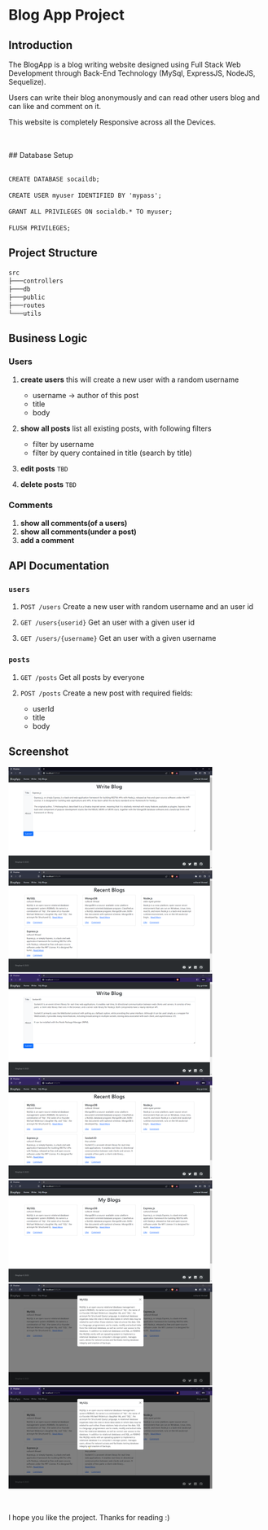 # Blog App Project

## Introduction

The BlogApp is a blog writing website designed using Full Stack Web Development through Back-End Technology (MySql, ExpressJS, NodeJS, Sequelize).

Users can write their blog anonymously and can read other users blog and can like and comment on it.

This website is completely Responsive across all the Devices.


  <br/>
  <br/>
## Database Setup

```mysql

CREATE DATABASE socaildb;

CREATE USER myuser IDENTIFIED BY 'mypass';

GRANT ALL PRIVILEGES ON socialdb.* TO myuser;

FLUSH PRIVILEGES;

```

## Project Structure

```shell
src
├───controllers
├───db
├───public
├───routes
└───utils

```

## Business Logic

### Users

1. **create users**
   this will create a new user with a random username

   - username -> author of this post
   - title
   - body

2. **show all posts**
   list all existing posts, with following filters

   - filter by username
   - filter by query contained in title (search by title)

3. **edit posts**
   `TBD`

4. **delete posts**
   `TBD`

### Comments

1. **show all comments(of a users)**
2. **show all comments(under a post)**
3. **add a comment**

## API Documentation

### `users`

1. `POST /users`
   Create a new user with random username and an user id

2. `GET /users{userid}`
   Get an user with a given user id

3. `GET /users/{username}`
   Get an user with a given username

### `posts`

1. `GET /posts`
   Get all posts by everyone

2. `POST /posts`
   Create a new post with required fields:
   - userId
   - title
   - body


## Screenshot

<p align="justify">
<img height="200" width="400" src="./src/screenshot/write-blog1.png">
<img height="200" width="400" src="./src/screenshot/recent-blogs1.png">

<img height="200" width="400" src="./src/screenshot/write-blog2.png">
<img height="200" width="400" src="./src/screenshot/recent-blogs2.png">
<img height="200" width="400" src="./src/screenshot/my-blogs1.png">
<img height="200" width="400" src="./src/screenshot/view-blog1.png">
<img height="200" width="400" src="./src/screenshot/view-blog2.png">

</p>
<br/>

I hope you like the project. Thanks for reading :)